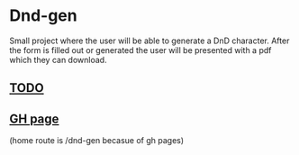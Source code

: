 # Dnd-gen

Small project where the user will be able to generate a DnD character.
After the form is filled out or generated the user will be presented with a pdf which they can download.

## [TODO](https://github.com/jonathan-lindqvist/dnd-gen/issues)

## [GH page](https://jonathan-lindqvist.github.io/dnd-gen/)
(home route is /dnd-gen becasue of gh pages)
